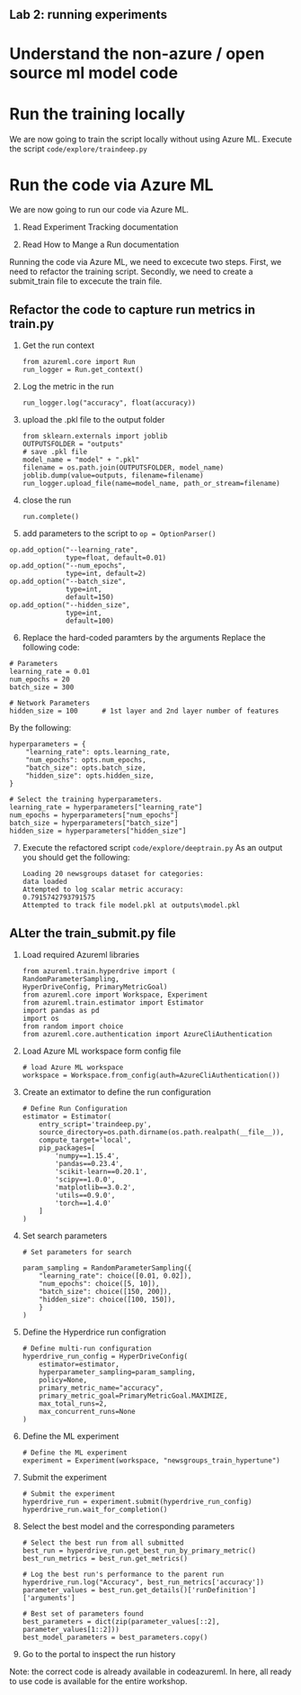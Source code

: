 ## Lab 2: running experiments ##

# Understand the non-azure / open source ml model code #

# Run the training locally #
We are now going to train the script locally without using Azure ML. 
Execute the script `code/explore/traindeep.py`

#  Run the code via Azure ML #
We are now going to run our code via Azure ML. 

1. Read Experiment Tracking documentation

2. Read How to Mange a Run documentation

Running the code via Azure ML, we need to excecute two steps. First, we need to refactor the training script. Secondly, we need to create a submit_train file to excecute the train file.

## Refactor the code to capture run metrics in train.py 

1. Get the run context
    ```
    from azureml.core import Run
    run_logger = Run.get_context()
    ```

2. Log the metric in the run

    `run_logger.log("accuracy", float(accuracy))`

3. upload the .pkl file to the output folder
    
    ```
    from sklearn.externals import joblib
    OUTPUTSFOLDER = "outputs"
    # save .pkl file
    model_name = "model" + ".pkl"
    filename = os.path.join(OUTPUTSFOLDER, model_name)
    joblib.dump(value=outputs, filename=filename)
    run_logger.upload_file(name=model_name, path_or_stream=filename)
    ```

4. close the run

    `run.complete()`

5. add parameters to the script to `op = OptionParser()`
```
op.add_option("--learning_rate",
              type=float, default=0.01)
op.add_option("--num_epochs",
              type=int, default=2)
op.add_option("--batch_size",
              type=int,
              default=150)
op.add_option("--hidden_size",
              type=int,
              default=100)
```

6. Replace the hard-coded paramters by the arguments
Replace the following code:
```
# Parameters
learning_rate = 0.01
num_epochs = 20
batch_size = 300

# Network Parameters
hidden_size = 100      # 1st layer and 2nd layer number of features
```
By the following:
```
hyperparameters = {
    "learning_rate": opts.learning_rate,
    "num_epochs": opts.num_epochs,
    "batch_size": opts.batch_size,
    "hidden_size": opts.hidden_size,
}

# Select the training hyperparameters.
learning_rate = hyperparameters["learning_rate"]
num_epochs = hyperparameters["num_epochs"]
batch_size = hyperparameters["batch_size"]
hidden_size = hyperparameters["hidden_size"]
```

7. Execute the refactored script `code/explore/deeptrain.py`
As an output you should get the following:
    ```
    Loading 20 newsgroups dataset for categories:
    data loaded
    Attempted to log scalar metric accuracy:
    0.7915742793791575
    Attempted to track file model.pkl at outputs\model.pkl
    ```

## ALter the train_submit.py file

1. Load required Azureml libraries
    ```
    from azureml.train.hyperdrive import (
    RandomParameterSampling,
    HyperDriveConfig, PrimaryMetricGoal)
    from azureml.core import Workspace, Experiment
    from azureml.train.estimator import Estimator
    import pandas as pd
    import os
    from random import choice
    from azureml.core.authentication import AzureCliAuthentication
    ```

2. Load Azure ML workspace form config file
    ```
    # load Azure ML workspace
    workspace = Workspace.from_config(auth=AzureCliAuthentication())
    ```

3. Create an extimator to define the run configuration
    ```
    # Define Run Configuration
    estimator = Estimator(
        entry_script='traindeep.py',
        source_directory=os.path.dirname(os.path.realpath(__file__)),
        compute_target='local',
        pip_packages=[
            'numpy==1.15.4',
            'pandas==0.23.4',
            'scikit-learn==0.20.1',
            'scipy==1.0.0',
            'matplotlib==3.0.2',
            'utils==0.9.0',
            'torch==1.4.0'
        ]
    )

    ```

4. Set search parameters
    ```
    # Set parameters for search

    param_sampling = RandomParameterSampling({
        "learning_rate": choice([0.01, 0.02]),
        "num_epochs": choice([5, 10]),
        "batch_size": choice([150, 200]),
        "hidden_size": choice([100, 150]),
        }
    )
    ```

5. Define the Hyperdrice run configration
    ```
    # Define multi-run configuration
    hyperdrive_run_config = HyperDriveConfig(
        estimator=estimator,
        hyperparameter_sampling=param_sampling,
        policy=None,
        primary_metric_name="accuracy",
        primary_metric_goal=PrimaryMetricGoal.MAXIMIZE,
        max_total_runs=2,
        max_concurrent_runs=None
    )

4. Define the ML experiment
    ```
    # Define the ML experiment
    experiment = Experiment(workspace, "newsgroups_train_hypertune")
    ```

5. Submit the experiment
    ```
   # Submit the experiment
    hyperdrive_run = experiment.submit(hyperdrive_run_config)
    hyperdrive_run.wait_for_completion()
    ```

6. Select the best model and the corresponding parameters
    ```
    # Select the best run from all submitted
    best_run = hyperdrive_run.get_best_run_by_primary_metric()
    best_run_metrics = best_run.get_metrics()

    # Log the best run's performance to the parent run
    hyperdrive_run.log("Accuracy", best_run_metrics['accuracy'])
    parameter_values = best_run.get_details()['runDefinition']['arguments']

    # Best set of parameters found
    best_parameters = dict(zip(parameter_values[::2], parameter_values[1::2]))
    best_model_parameters = best_parameters.copy()
    ```

7. Go to the portal to inspect the run history

Note: the correct code is already available in codeazureml. In here, all ready to use code is available for the entire workshop.
